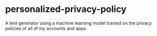 # personalized-privacy-policy
A text generator using a machine learning model trained on the privacy policies of all of my accounts and apps.
